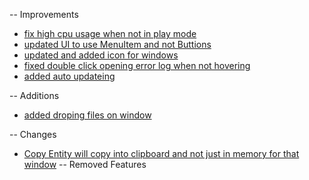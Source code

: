 -- Improvements

- [fix high cpu usage when not in play mode](https://github.com/LostbBlizzard/UCodeGameEngine/commit/a667f2352b5de6f2446c4520b78c4cd5623ea27b)
- [updated UI to use MenuItem and not Buttions](https://github.com/LostbBlizzard/UCodeGameEngine/commit/f13ef41b2043418572df44b38b39902f1a6f9c7d)
- [updated and added icon for windows](https://github.com/LostbBlizzard/UCodeGameEngine/commit/4ec56fbe5cc7e91b82d6766d23b6b85f0ef7ce13)
- [fixed double click opening error log when not hovering]()
- [added auto updateing]()

-- Additions
- [added droping files on window](https://github.com/LostbBlizzard/UCodeGameEngine/commit/995d64fc67fe60f64f86d4650d5b64bf4416bd6d)

-- Changes
- [Copy Entity will copy into clipboard and not just in memory for that window]()
-- Removed Features
